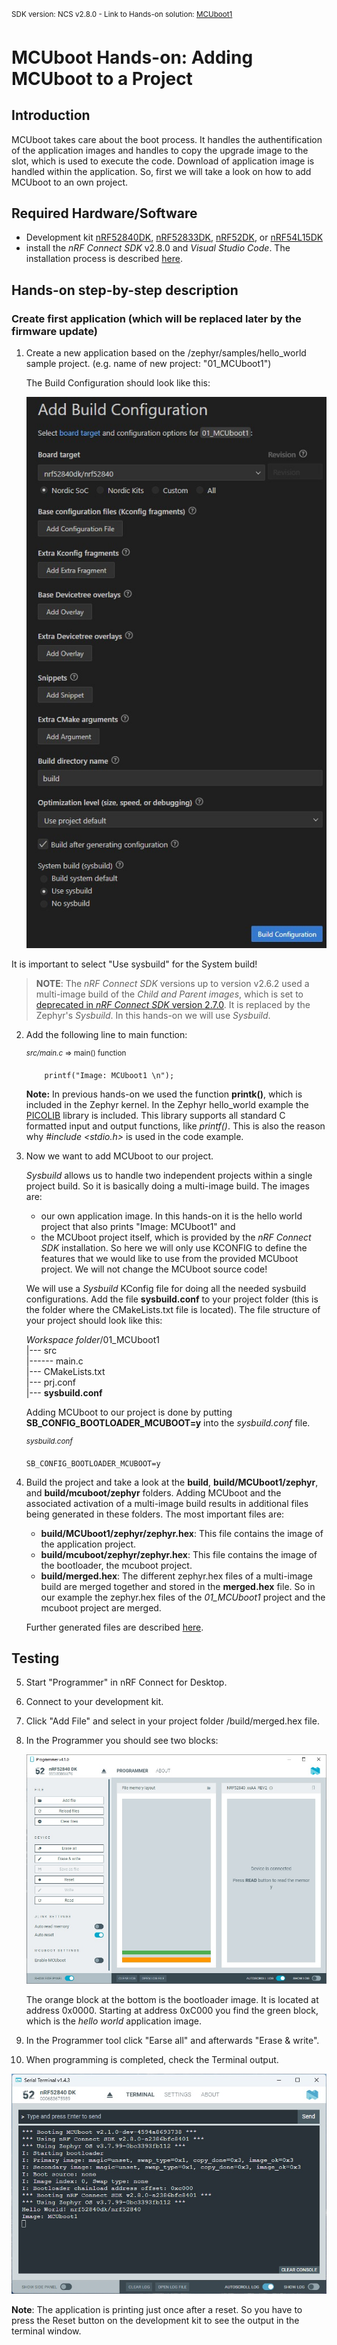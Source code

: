 <sup>SDK version: NCS v2.8.0 - Link to Hands-on solution: [MCUboot1](https://github.com/ChrisKurz/MCUboot/tree/main/Workspace/NCSv2.8.0/01_MCUboot1)</sup>

# MCUboot Hands-on:  Adding MCUboot to a Project

## Introduction

MCUboot takes care about the boot process. It handles the authentification of the application images and handles to copy the upgrade image to the slot, which is used to execute the code. Download of application image is handled within the application. 
So, first we will take a look on how to add MCUboot to an own project. 


## Required Hardware/Software
- Development kit [nRF52840DK](https://www.nordicsemi.com/Products/Development-hardware/nRF52840-DK), [nRF52833DK](https://www.nordicsemi.com/Products/Development-hardware/nRF52833-DK), [nRF52DK](https://www.nordicsemi.com/Products/Development-hardware/nrf52-dk), or [nRF54L15DK](https://www.nordicsemi.com/Products/Development-hardware/nRF54L15-DK)
- install the _nRF Connect SDK_ v2.8.0 and _Visual Studio Code_. The installation process is described [here](https://academy.nordicsemi.com/courses/nrf-connect-sdk-fundamentals/lessons/lesson-1-nrf-connect-sdk-introduction/topic/exercise-1-1/).


## Hands-on step-by-step description 

### Create first application (which will be replaced later by the firmware update)

1) Create a new application based on the /zephyr/samples/hello_world sample project. (e.g. name of new project: "01_MCUboot1")
   
   The Build Configuration should look like this:

   ![missing image](images/HO1-buildConf_mcuboot1_NCSv2.8.0.jpg)

  It is important to select "Use sysbuild" for the System build! 
  
  > **NOTE**: The _nRF Connect SDK_ versions up to version v2.6.2 used a multi-image build of the _Child and Parent images_, which is set to [deprecated in _nRF Connect SDK_ version 2.7.0](https://docs.nordicsemi.com/bundle/ncs-2.7.0/page/nrf/config_and_build/multi_image.html). It is replaced by the Zephyr's _Sysbuild_. In this hands-on we will use _Sysbuild_.


2) Add the following line to main function:

	<sup>_src/main.c_ => main() function</sup>

           printf("Image: MCUboot1 \n");

   __Note:__ In previous hands-on we used the function __printk()__, which is included in the Zephyr kernel. In the Zephyr hello_world example the [PICOLIB](https://docs.nordicsemi.com/bundle/ncs-2.8.0/page/zephyr/develop/languages/c/picolibc.html) library is included. This library supports all standard C formatted input and output functions, like _printf()_. This is also the reason why _#include <stdio.h>_ is used in the code example.

3) Now we want to add MCUboot to our project.

   _Sysbuild_ allows us to handle two independent projects within a single project build. So it is basically doing a multi-image build. The images are:
    - our own application image. In this hands-on it is the hello world project that also prints "Image: MCUboot1" and
    - the MCUboot project itself, which is provided by the _nRF Connect SDK_ installation. So here we will only use KCONFIG to define the features that we would like to use from the provided MCUboot project. We will not change the MCUboot source code!

   We will use a _Sysbuild_ KConfig file for doing all the needed sysbuild configurations. Add the file __sysbuild.conf__ to your project folder (this is the folder where the CMakeLists.txt file is located). The file structure of your project should look like this:

    _Workspace folder_/01_MCUboot1<br>
    |--- src<br>
    |------ main.c<br>
    |--- CMakeLists.txt<br>
    |--- prj.conf<br>
    |--- **sysbuild.conf**

   Adding MCUboot to our project is done by putting **SB_CONFIG_BOOTLOADER_MCUBOOT=y** into the _sysbuild.conf_ file.

	<sup>_sysbuild.conf_</sup>

       SB_CONFIG_BOOTLOADER_MCUBOOT=y

4) Build the project and take a look at the **build**, **build/MCUboot1/zephyr**, and **build/mcuboot/zephyr** folders. Adding MCUboot and the associated activation of a multi-image build results in additional files being generated in these folders. The most important files are:

   - __build/MCUboot1/zephyr/zephyr.hex__: This file contains the image of the application project.
   - __build/mcuboot/zephyr/zephyr.hex__: This file contains the image of the bootloader, the mcuboot project. 
   - __build/merged.hex__: The different zephyr.hex files of a multi-image build are merged together and stored in the __merged.hex__ file. So in our example the zephyr.hex files of the _01_MCUboot1_ project and the mcuboot project are merged. 
   
   Further generated files are described [here](https://docs.nordicsemi.com/bundle/ncs-latest/page/nrf/config_and_build/configuring_app/output_build_files.html#common_output_build_files).


## Testing ###

5) Start "Programmer" in nRF Connect for Desktop. 

6) Connect to your development kit. 

7) Click "Add File" and select in your project folder /build/merged.hex file.

8) In the Programmer you should see two blocks:

   ![missing image](images/HO1-programmer_mcuboot1_NCSv2.5.0.jpg)

   The orange block at the bottom is the bootloader image. It is located at address 0x0000. Starting at address 0xC000 you find the green block, which is the _hello world_ application image. 

9) In the Programmer tool click "Earse all" and afterwards "Erase & write".

10) When programming is completed, check the Terminal output. 

   ![missing image](images/HO1-terminal_mcuboot1_NCSv2.8.0.jpg)

   __Note__: The application is printing just once after a reset. So you have to press the Reset button on the development kit to see the output in the terminal window.
